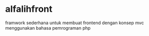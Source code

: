 # alfalihfront
framwork sederhana untuk membuat frontend dengan konsep mvc menggunakan bahasa pemrograman php
